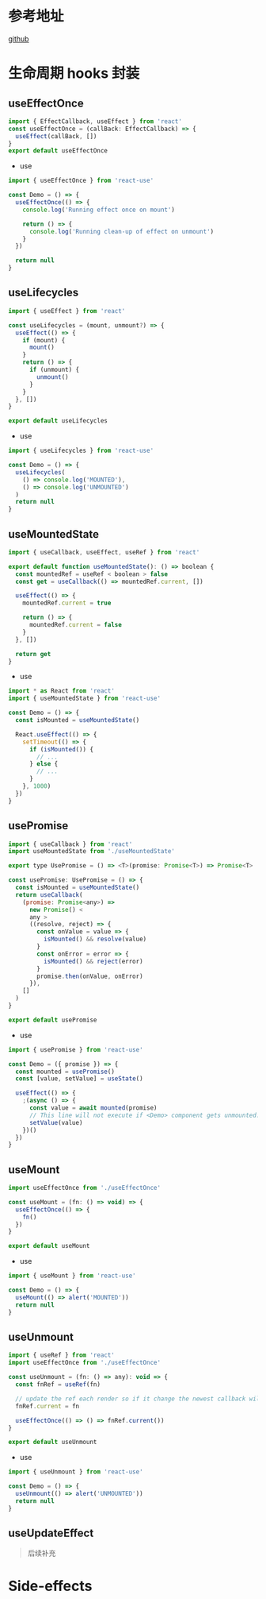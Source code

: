 <!--
 * @Author: lcz
 * @Date: 2022-03-07 11:11:53
 * @LastEditTime: 2022-03-07 15:20:38
 * @LastEditors: Please set LastEditors
 * @Description: 打开koroFileHeader查看配置 进行设置: https://github.com/OBKoro1/koro1FileHeader/wiki/%E9%85%8D%E7%BD%AE
 * @FilePath: /lcz_document/docs/sourceCode/react-use.md
-->

# 参考地址

[github](https://github.com/streamich/react-use/blob/master/docs/useEffectOnce.md)

# 生命周期 hooks 封装

## useEffectOnce

```jsx
import { EffectCallback, useEffect } from 'react'
const useEffectOnce = (callBack: EffectCallback) => {
  useEffect(callBack, [])
}
export default useEffectOnce
```

- use

```jsx
import { useEffectOnce } from 'react-use'

const Demo = () => {
  useEffectOnce(() => {
    console.log('Running effect once on mount')

    return () => {
      console.log('Running clean-up of effect on unmount')
    }
  })

  return null
}
```

## useLifecycles

```jsx
import { useEffect } from 'react'

const useLifecycles = (mount, unmount?) => {
  useEffect(() => {
    if (mount) {
      mount()
    }
    return () => {
      if (unmount) {
        unmount()
      }
    }
  }, [])
}

export default useLifecycles
```

- use

```jsx
import { useLifecycles } from 'react-use'

const Demo = () => {
  useLifecycles(
    () => console.log('MOUNTED'),
    () => console.log('UNMOUNTED')
  )
  return null
}
```

## useMountedState

```jsx
import { useCallback, useEffect, useRef } from 'react'

export default function useMountedState(): () => boolean {
  const mountedRef = useRef < boolean > false
  const get = useCallback(() => mountedRef.current, [])

  useEffect(() => {
    mountedRef.current = true

    return () => {
      mountedRef.current = false
    }
  }, [])

  return get
}
```

- use

```jsx
import * as React from 'react'
import { useMountedState } from 'react-use'

const Demo = () => {
  const isMounted = useMountedState()

  React.useEffect(() => {
    setTimeout(() => {
      if (isMounted()) {
        // ...
      } else {
        // ...
      }
    }, 1000)
  })
}
```

## usePromise

```js
import { useCallback } from 'react'
import useMountedState from './useMountedState'

export type UsePromise = () => <T>(promise: Promise<T>) => Promise<T>

const usePromise: UsePromise = () => {
  const isMounted = useMountedState()
  return useCallback(
    (promise: Promise<any>) =>
      new Promise() <
      any >
      ((resolve, reject) => {
        const onValue = value => {
          isMounted() && resolve(value)
        }
        const onError = error => {
          isMounted() && reject(error)
        }
        promise.then(onValue, onError)
      }),
    []
  )
}

export default usePromise
```

- use

```js
import { usePromise } from 'react-use'

const Demo = ({ promise }) => {
  const mounted = usePromise()
  const [value, setValue] = useState()

  useEffect(() => {
    ;(async () => {
      const value = await mounted(promise)
      // This line will not execute if <Demo> component gets unmounted.
      setValue(value)
    })()
  })
}
```

## useMount

```js
import useEffectOnce from './useEffectOnce'

const useMount = (fn: () => void) => {
  useEffectOnce(() => {
    fn()
  })
}

export default useMount
```

- use

```jsx
import { useMount } from 'react-use'

const Demo = () => {
  useMount(() => alert('MOUNTED'))
  return null
}
```

## useUnmount

```js
import { useRef } from 'react'
import useEffectOnce from './useEffectOnce'

const useUnmount = (fn: () => any): void => {
  const fnRef = useRef(fn)

  // update the ref each render so if it change the newest callback will be invoked
  fnRef.current = fn

  useEffectOnce(() => () => fnRef.current())
}

export default useUnmount
```

- use

```js
import { useUnmount } from 'react-use'

const Demo = () => {
  useUnmount(() => alert('UNMOUNTED'))
  return null
}
```

## useUpdateEffect

> 后续补充

# Side-effects
